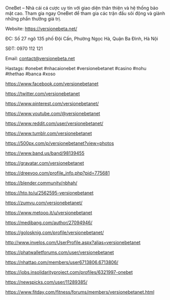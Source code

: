 OneBet – Nhà cái cá cược uy tín với giao diện thân thiện và hệ thống bảo mật cao. Tham gia ngay OneBet để tham gia các trận đấu sôi động và giành những phần thưởng giá trị.

Website: https://versionebeta.net/

ĐC: Số 27 ngõ 135 phố Đội Cấn, Phường Ngọc Hà, Quận Ba Đình, Hà Nội

SĐT: 0970 112 121

Email: contact@versionebeta.net

Hastags: #onebet #nhacaionebet #versionebetanet #casino #nohu #thethao #banca #xoso



https://www.facebook.com/versionebetanet

https://twitter.com/versionebetanet

https://www.pinterest.com/versionebetanet/

https://www.youtube.com/@versionebetanet

https://www.reddit.com/user/versionebetanet/

https://www.tumblr.com/versionebetanet

https://500px.com/p/versionebetanet?view=photos

https://www.band.us/band/98139455

https://gravatar.com/versionebetanet

https://dreevoo.com/profile_info.php?pid=775681

https://blender.community/nbhah/

https://hto.to/u/2562595-versionebetanet

https://zumvu.com/versionebetanet/

https://www.metooo.it/u/versionebetanet

https://medibang.com/author/27094946/

https://golosknig.com/profile/versionebetanet/

http://www.invelos.com/UserProfile.aspx?alias=versionebetanet

https://phatwalletforums.com/user/versionebetanet

https://nhattao.com/members/user6713806.6713806/

https://jobs.insolidarityproject.com/profiles/6321997-onebet

https://newspicks.com/user/11289385/

https://www.fitday.com/fitness/forums/members/versionebetanet.html